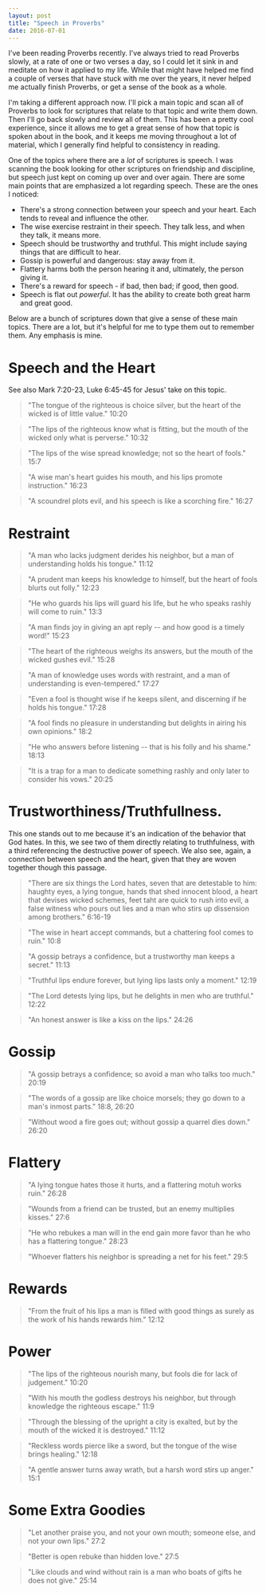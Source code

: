 ```yaml
---
layout: post
title: "Speech in Proverbs"
date: 2016-07-01
---
```


I've been reading Proverbs recently. I've always tried to read Proverbs slowly, at a rate of one or two verses a day, so I could let it sink in and meditate on how it applied to my life. While that might have helped me find a couple of verses that have stuck with me over the years, it never helped me actually finish Proverbs, or get a sense of the book as a whole.

I'm taking a different approach now. I'll pick a main topic and scan all of Proverbs to look for scriptures that relate to that topic and write them down. Then I'll go back slowly and review all of them. This has been a pretty cool experience, since it allows me to get a great sense of how that topic is spoken about in the book, and it keeps me moving throughout a lot of material, which I generally find helpful to consistency in reading.

One of the topics where there are a *lot* of scriptures is speech. I was scanning the book looking for other scriptures on friendship and discipline, but speech just kept on coming up over and over again. There are some main points that are emphasized a lot regarding speech. These are the ones I noticed:

- There's a strong connection between your speech and your heart. Each tends to reveal and influence the other.
- The wise exercise restraint in their speech. They talk less, and when they talk, it means more.
- Speech should be trustworthy and truthful. This might include saying things that are difficult to hear.
- Gossip is powerful and dangerous: stay away from it.
- Flattery harms both the person hearing it and, ultimately, the person giving it.
- There's a reward for speech - if bad, then bad; if good, then good.
- Speech is flat out *powerful*. It has the ability to create both great harm and great good.

Below are a bunch of scriptures down that give a sense of these main topics. There are a lot, but it's helpful for me to type them out to remember them. Any emphasis is mine.

# Speech and the Heart
See also Mark 7:20-23, Luke 6:45-45 for Jesus' take on this topic.


> "The tongue of the righteous is choice silver, but the heart of the wicked is of little value." 10:20


> "The lips of the righteous know what is fitting, but the mouth of the wicked only what is perverse." 10:32


> "The lips of the wise spread knowledge; not so the heart of fools." 15:7


> "A wise man's heart guides his mouth, and his lips promote instruction." 16:23


> "A scoundrel plots evil, and his speech is like a scorching fire." 16:27

# Restraint
> "A man who lacks judgment derides his neighbor, but a man of understanding holds his tongue." 11:12


> "A prudent man keeps his knowledge to himself, but the heart of fools blurts out folly." 12:23


> "He who guards his lips will guard his life, but he who speaks rashly will come to ruin." 13:3


> "A man finds joy in giving an apt reply -- and how good is a timely word!" 15:23


> "The heart of the righteous weighs its answers, but the mouth of the wicked gushes evil." 15:28


> "A man of knowledge uses words with restraint, and a man of understanding is even-tempered." 17:27


> "Even a fool is thought wise if he keeps silent, and discerning if he holds his tongue." 17:28


> "A fool finds no pleasure in understanding but delights in airing his own opinions." 18:2 


> "He who answers before listening -- that is his folly and his shame." 18:13


> "It is a trap for a man to dedicate something rashly and only later to consider his vows." 20:25

# Trustworthiness/Truthfullness.
This one stands out to me because it's an indication of the behavior that God hates. In this, we see two of them directly relating to truthfulness, with a third referencing the destructive power of speech. We also see, again, a connection between speech and the heart, given that they are woven together though this passage. 

> "There are six things the Lord hates, seven that are detestable to him: haughty eyes, a lying tongue, hands that shed innocent blood, a heart that devises wicked schemes, feet taht are quick to rush into evil, a false witness who pours out lies and a man who stirs up dissension among brothers." 6:16-19


> "The wise in heart accept commands, but a chattering fool comes to ruin." 10:8


> "A gossip betrays a confidence, but a trustworthy man keeps a secret." 11:13


> "Truthful lips endure forever, but lying lips lasts only a moment." 12:19


> "The Lord detests lying lips, but he delights in men who are truthful." 12:22


> "An honest answer is like a kiss on the lips." 24:26

# Gossip
> "A gossip betrays a confidence; so avoid a man who talks too much." 20:19

> "The words of a gossip are like choice morsels; they go down to a man's inmost parts." 18:8, 26:20

> "Without wood a fire goes out; without gossip a quarrel dies down." 26:20

# Flattery
> "A lying tongue hates those it hurts, and a flattering motuh works ruin." 26:28

> "Wounds from a friend can be trusted, but an enemy multiplies kisses." 27:6

> "He who rebukes a man will in the end gain more favor than he who has a flattering tongue." 28:23

> "Whoever flatters his neighbor is spreading a net for his feet." 29:5

# Rewards
> "From the fruit of his lips a man is filled with good things as surely as the work of his hands rewards him." 12:12

# Power
> "The lips of the righteous nourish many, but fools die for lack of judgement." 10:20


> "With his mouth the godless destroys his neighbor, but through knowledge the righteous escape." 11:9


> "Through the blessing of the upright a city is exalted, but by the mouth of the wicked it is destroyed." 11:12


> "Reckless words pierce like a sword, but the tongue of the wise brings healing." 12:18


> "A gentle answer turns away wrath, but a harsh word stirs up anger." 15:1


# Some Extra Goodies
> "Let another praise you, and not your own mouth; someone else, and not your own lips." 27:2


> "Better is open rebuke than hidden love." 27:5


> "Like clouds and wind without rain is a man who boats of gifts he does not give." 25:14